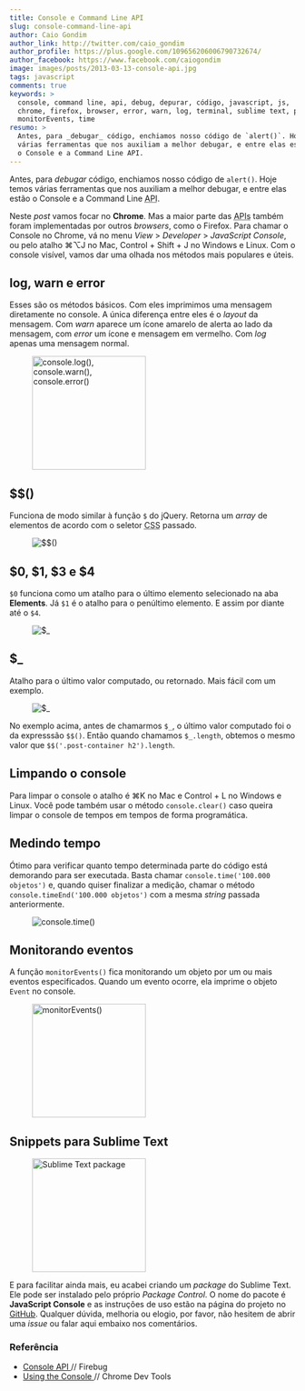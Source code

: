 ```yaml
---
title: Console e Command Line API
slug: console-command-line-api
author: Caio Gondim
author_link: http://twitter.com/caio_gondim
author_profile: https://plus.google.com/109656206006790732674/
author_facebook: https://www.facebook.com/caiogondim
image: images/posts/2013-03-13-console-api.jpg
tags: javascript
comments: true
keywords: >
  console, command line, api, debug, depurar, código, javascript, js,
  chrome, firefox, browser, error, warn, log, terminal, sublime text, plugin,
  monitorEvents, time
resumo: >
  Antes, para _debugar_ código, enchiamos nosso código de `alert()`. Hoje temos
  várias ferramentas que nos auxiliam a melhor debugar, e entre elas estão
  o Console e a Command Line API.
---
```


Antes, para _debugar_ código, enchiamos nosso código de `alert()`. Hoje temos
várias ferramentas que nos auxiliam a melhor debugar, e entre elas estão
o Console e a Command Line <abbr title="Application Program Interface">API</abbr>.

Neste _post_ vamos focar no __Chrome__. Mas a maior
parte das <abbr title="Application Program Interface">APIs</abbr> também foram
implementadas por outros _browsers_, como o Firefox. Para chamar o Console no Chrome, vá no menu
_View_ > _Developer_ > _JavaScript Console_, ou pelo atalho ⌘⌥J no Mac, Control +
Shift + J no Windows e Linux. Com o console visível, vamos dar uma olhada nos
métodos mais populares e úteis.

## log, warn e error

Esses são os métodos básicos. Com eles imprimimos uma mensagem diretamente no
console. A única diferença entre eles é o _layout_ da mensagem. Com _warn_
aparece um ícone amarelo de alerta ao lado da mensagem, com _error_ um
ícone e mensagem em vermelho. Com _log_ apenas uma mensagem normal.

<figure>
  <img src="/images/posts/2013-03-13-console-log-warn-error.jpg"
      title="console.log(), console.warn(), console.error()"
      alt="console.log(), console.warn(), console.error()" height="200" />
</figure>

## $$()

Funciona de modo similar à função `$` do jQuery. Retorna um _array_ de elementos
de acordo com o seletor <abbr title="Cascading Style Sheets">CSS</abbr> passado.

<figure>
  <img src="/images/posts/2013-03-13-console-$$.jpg" title="$$()" alt="$$()" />
</figure>

## $0, $1, $3 e $4

`$0` funciona como um atalho para o último elemento selecionado na aba
__Elements__. Já `$1` é o atalho para o penúltimo elemento. E assim por diante
até o `$4`.

<figure>
  <img src="/images/posts/2013-03-13-console-$0.jpg" title="$_" alt="$_" />
</figure>

<h2>$_</h2>

Atalho para o último valor computado, ou retornado. Mais fácil com um exemplo.

<figure>
  <img src="/images/posts/2013-03-13-console-$_.jpg" title="$_" alt="$_" />
</figure>

No exemplo acima, antes de chamarmos `$_`, o último valor computado foi o da
expresssão `$$()`. Então quando chamamos `$_.length`, obtemos o mesmo valor que
`$$('.post-container h2').length`.

## Limpando o console

Para limpar o console o atalho é ⌘K no Mac e Control + L no Windows e
Linux. Você pode também usar o método `console.clear()` caso queira limpar o
console de tempos em tempos de forma programática.

## Medindo tempo

Ótimo para verificar quanto tempo determinada parte do código está
demorando para ser executada. Basta chamar `console.time('100.000
objetos')` e, quando quiser finalizar a medição, chamar o método
`console.timeEnd('100.000 objetos')` com a mesma _string_ passada anteriormente.

<figure>
  <img src="/images/posts/2013-03-13-console-time.jpg" title="console.time()"
      alt="console.time()" />
</figure>

## Monitorando eventos

A função `monitorEvents()` fica monitorando um objeto por um ou mais eventos
especificados. Quando um evento ocorre, ela imprime o objeto `Event` no console.

<figure>
  <img src="/images/posts/2013-03-13-monitor-events.jpg" title="monitorEvents()"
      alt="monitorEvents()" height="200" />
</figure>

## Snippets para Sublime Text

<figure>
  <img src="/images/posts/2013-03-13-sublime-package.gif" title="Sublime Text package"
      alt="Sublime Text package" height="200" />
</figure>

E para facilitar ainda mais, eu acabei criando um _package_ do Sublime Text.
Ele pode ser instalado pelo próprio _Package Control_. O nome do pacote é
__JavaScript Console__ e as instruções de uso estão na página do
projeto no [GitHub](https://github.com/caiogondim/js-console-sublime-snippets#javascript-console-sublime-text-snippets).
Qualquer dúvida, melhoria ou elogio, por favor, não hesitem de abrir uma _issue_
ou falar aqui embaixo nos comentários.

<aside class="fonte">
  <h3>Referência</h3>
  <ul>
    <li>
      <a href="http://getfirebug.com/wiki/index.php/Console_API">
        Console API
      </a>
      <span class="comment">// Firebug </span>
    </li>
    <li>
      <a href="https://developers.google.com/chrome-developer-tools/docs/console">
        Using the Console
      </a>
      <span class="comment">// Chrome Dev Tools </span>
    </li>
  </ul>
</aside>
